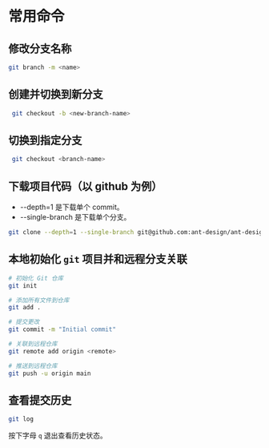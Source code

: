 # 常用命令

## 修改分支名称

```bash
git branch -m <name>
```

## 创建并切换到新分支

```bash
 git checkout -b <new-branch-name>
```

## 切换到指定分支

```bash
 git checkout <branch-name>
```

## 下载项目代码（以 github 为例）

- --depth=1 是下载单个 commit。
- --single-branch 是下载单个分支。

```bash
git clone --depth=1 --single-branch git@github.com:ant-design/ant-design.git
```

## 本地初始化 `git` 项目并和远程分支关联

```bash
# 初始化 Git 仓库
git init

# 添加所有文件到仓库
git add .

# 提交更改
git commit -m "Initial commit"

# 关联到远程仓库
git remote add origin <remote>

# 推送到远程仓库
git push -u origin main
```

## 查看提交历史

```bash
git log
```

按下字母 `q` 退出查看历史状态。
